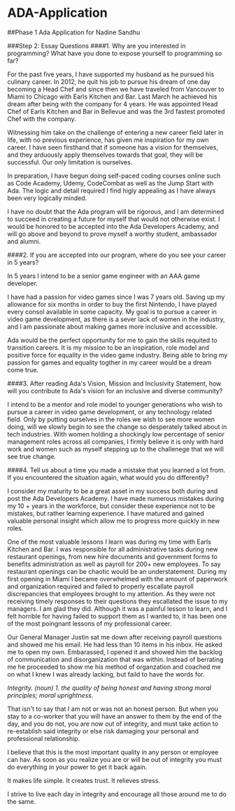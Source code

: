 # ADA-Application
##Phase 1 Ada Application for Nadine Sandhu

###Step 2: Essay Questions
####1. Why are you interested in programming? What have you done to expose yourself to programming so far?

For the past five years, I have supported my husband as he pursued his culinary career. In 2012, he quit his job to pursue his dream of one day becoming a Head Chef and since then we have traveled from Vancouver to Miami to Chicago with Earls Kitchen and Bar. Last March he achieved his dream after being with the company for 4 years. He was appointed Head Chef of Earls Kitchen and Bar in Bellevue and was the 3rd fastest promoted Chef with the company.

Witnessing him take on the challenge of entering a new career field later in life, with no previous experience, has given me inspiration for my own career. I have seen firsthand that if someone has a vision for themselves, and they arduously apply themselves towards that goal, they will be successful. Our only limitation is ourselves.

In preparation, I have begun doing self-paced coding courses online such as Code Academy, Udemy, CodeCombat as well as the Jump Start with Ada. The logic and detail required I find higly appealing as I have always been very logically minded.

I have no doubt that the Ada program will be rigorous, and I am determined to succeed in creating a future for myself that would not otherwise exist. I would be honored to be accepted into the Ada Developers Academy, and will go above and beyond to prove myself a worthy student, ambassador and alumni.

####2. If you are accepted into our program, where do you see your career in 5 years?

In 5 years I intend to be a senior game engineer with an AAA game developer.

I have had a passion for video games since I was 7 years old. Saving up my allowance for six months in order to buy the first Nintendo, I have played every consol available in some capacity. My goal is to pursue a career in video game development, as there is a sever lack of women in the industry, and I am passionate about making games more inclusive and accessible.

Ada would be the perfect opportunity for me to gain the skills requited to transition careers. It is my mission to be an inspiration, role model and positive force for equality in the video game industry. Being able to bring my passion for games and equality togther in my career would be a dream come true.


####3. After reading Ada's Vision, Mission and Inclusivity Statement, how will you contribute to Ada's vision for an inclusive and diverse community?

I intend to be a mentor and role model to younger generations who wish to pursue a career in video game development, or any technology related field. Only by putting ourselves in the roles we wish to see more women doing, will we slowly begin to see the change so desperately talked about in tech industries. With women  holding a shockingly low percentage of senior management roles across all companies, I firmly believe it is only with hard work and women such as myself stepping up to the challenege that we will see true change.

####4. Tell us about a time you made a mistake that you learned a lot from. If you encountered the situation again, what would you do differently?

I consider my maturity to be a great asset in my success both during and post the Ada Developers Academy. I have made numerous mistakes during my 10 + years in the workforce, but consider these experience not to be mistakes, but rather learning experience. I have matured and gained valuable personal insight which allow me to progress more quickly in new roles.

One of the most valuable lessons I learn was during my time with Earls Kitchen and Bar. I was responsible for all administrative tasks during new restaurant openings, from new hire documents and government forms to benefits administration as well as payroll for 200+ new employees. To say restaurant openings can be chaotic would be an understatement. During my first opening in Miami I became overwhelmed with the amount of paperwork and organization required and failed to properly escallate payroll discrepancies that employees brought to my attention. As they were not receiving timely responses to their questions they escallated the issue to my managers. I am glad they did. Although it was a painful lesson to learn, and I felt horrible for having failed to support them as I wanted to, it has been one of the most poingnant lessons of my professional career.

Our General Manager Justin sat me down after receiving payroll questions and showed me his email. He had less than 10 items in his inbox. He asked me to open my own. Embarassed, I opened it and showed him the backlog of communication and disorganization that was within. Instead of berrating me he proceeded to show me his method of organzation and coached me on what I knew I was already lacking, but faild to have the words for.

_Integrity. (noun) 1. the quality of being honest and having strong moral principles; moral uprightness._

That isn't to say that I am not or was not an honest person. But when you stay to a co-worker that you will have an answer to them by the end of the day, and you do not, you are now out of integrity, and must take action to re-establish said integrity or else risk damaging your personal and professional relationship.

I believe that this is the most important quality in any person or employee can hav. As soon as you realize you are or will be out of integrity you must do everything in your power to get it back again.

It makes life simple. It creates trust. It relieves stress.

I strive to live each day in integrity and encourage all those around me to do the same.
